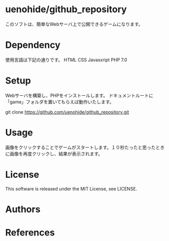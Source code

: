 
# uenohide/github_repository
このソフトは、簡単なWebサーバ上で公開できるゲームになります。

# Dependency

使用言語は下記の通りです。
HTML
CSS
Javasxript
PHP 7.0

# Setup
Webサーバを構築し、PHPをインストールします。
ドキュメントルートに「game」フォルダを置いてもらえば動作いたします。

git clone https://github.com/uenohide/github_repository.git

# Usage
画像をクリックすることでゲームがスタートします。１０秒たったと思ったときに画像を再度クリックし、結果が表示されます。

# License
This software is released under the MIT License, see LICENSE.

# Authors

# References

